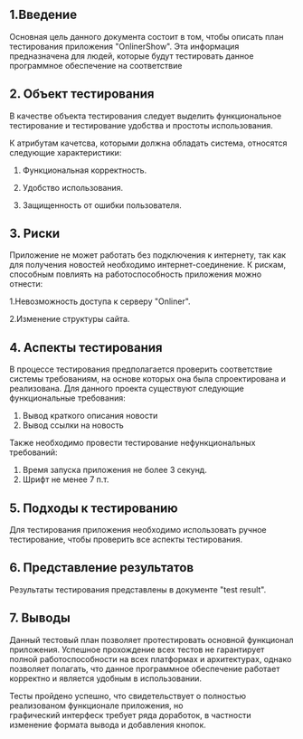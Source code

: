 
## 1\.Введение

Основная цель данного документа состоит в том, чтобы описать план тестирования приложения "OnlinerShow".
Эта информация предназначена для людей, которые будут тестировать данное программное обеспечение на соответствие 

## 2\. Объект тестирования


В качестве объекта тестирования следует выделить функциональное тестирование и тестирование удобства и простоты использования.

К атрибутам качетсва, которыми должна обладать система, относятся следующие характеристики:

1. Функциональная корректность.

2. Удобство использования.

3. Защищенность от ошибки пользователя. 

## 3. Риски

Приложение не может работать без подключения к интернету, так как для получения новостей необходимо интернет-соединение. К рискам, способным повлиять на работоспособность приложения можно отнести:

1.Невозможность доступа к серверу "Onliner".

2.Изменение структуры  сайта. 

## 4. Аспекты тестирования
В процессе тестирования предполагается проверить соответствие системы требованиям, на основе которых она была спроектирована и реализована.
Для данного проекта существуют следующие функциональные требования:
1. Вывод краткого описания новости
2. Вывод ссылки на новость


Также необходимо провести тестирование нефункциональных требований:
1. Время запуска приложения не более 3 секунд.
2. Шрифт не менее 7 п.т.


## 5. Подходы к тестированию
Для тестирования приложения необходимо использовать ручное тестирование, чтобы проверить все аспекты тестирования.

## 6. Представление результатов
Результаты тестирования представлены в документе "test result".

## 7. Выводы
Данный тестовый план позволяет протестировать основной функционал приложения. Успешное прохождение всех тестов не гарантирует полной работоспособности на всех платформах и архитектурах, однако позволяет полагать, что данное программное обеспечение работает корректно и является удобным в использовании.


Тесты пройдено успешно, что свидетельствует о  полностью реализованом функционале приложения, но  
графический интерфеск требует ряда доработок, в частности изменение формата вывода и добавления кнопок. 
